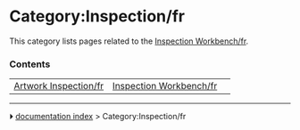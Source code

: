 # Category:Inspection/fr
This category lists pages related to the [Inspection Workbench/fr](Inspection_Workbench/fr.md).

### Contents

|     |     |     |
| --- | --- | --- |
| [Artwork Inspection/fr](Artwork_Inspection/fr.md) | [Inspection Workbench/fr](Inspection_Workbench/fr.md) |



---
⏵ [documentation index](../README.md) > Category:Inspection/fr
